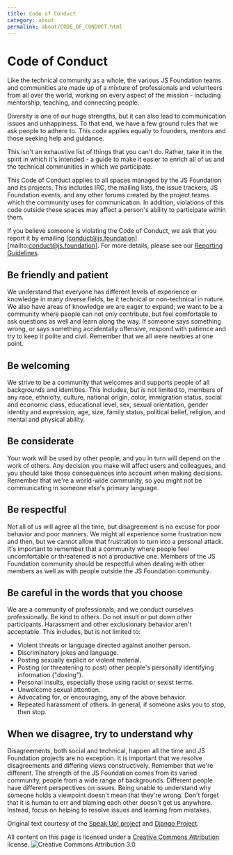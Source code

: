 ```yaml
---
title: Code of Conduct
category: about
permalink: about/CODE_OF_CONDUCT.html
---
```

# Code of Conduct

Like the technical community as a whole, the various JS Foundation teams and
communities are made up of a mixture of professionals and volunteers from all
over the world, working on every aspect of the mission - including mentorship,
teaching, and connecting people.

Diversity is one of our huge strengths, but it can also lead to communication
issues and unhappiness. To that end, we have a few ground rules that we ask
people to adhere to. This code applies equally to founders, mentors and those
seeking help and guidance.

This isn't an exhaustive list of things that you can't do. Rather, take it in
the spirit in which it's intended - a guide to make it easier to enrich all of
us and the technical communities in which we participate.

This Code of Conduct applies to all spaces managed by the JS Foundation and its
projects. This includes IRC, the mailing lists, the issue trackers, JS
Foundation events, and any other forums created by the project teams which the
community uses for communication. In addition, violations of this code outside
these spaces may affect a person's ability to participate within them.

If you believe someone is violating the Code of Conduct, we ask that you report
it by emailing [conduct@js.foundation][mailto:conduct@js.foundation]. For more
details, please see our [Reporting Guidelines](https://js.foundation/community/code-of-conduct/reporting).

## Be friendly and patient

We understand that everyone has different levels of experience or knowledge in
many diverse fields, be it technical or non-technical in nature. We also have
areas of knowledge we are eager to expand; we want to be a community where
people can not only contribute, but feel comfortable to ask questions as well
and learn along the way. If someone says something wrong, or says something
accidentally offensive, respond with patience and try to keep it polite and
civil. Remember that we all were newbies at one point.

## Be welcoming

We strive to be a community that welcomes and supports people of all
backgrounds and identities. This includes, but is not limited to, members of any
race, ethnicity, culture, national origin, color, immigration status, social and
economic class, educational level, sex, sexual orientation, gender identity and
expression, age, size, family status, political belief, religion, and mental
and physical ability.

## Be considerate

Your work will be used by other people, and you in turn will depend on the work
of others. Any decision you make will affect users and colleagues, and you
should take those consequences into account when making decisions. Remember
that we're a world-wide community, so you might not be communicating in someone
else's primary language.

## Be respectful

Not all of us will agree all the time, but disagreement is no excuse for poor
behavior and poor manners. We might all experience some frustration now and
then, but we cannot allow that frustration to turn into a personal attack. It's
 important to remember that a community where people feel uncomfortable or
 threatened is not a productive one. Members of the JS Foundation community
 should be respectful when dealing with other members as well as with people
 outside the JS Foundation community.

## Be careful in the words that you choose

We are a community of professionals, and we conduct ourselves professionally.
Be kind to others. Do not insult or put down other participants. Harassment and
other exclusionary behavior aren't acceptable. This includes, but is not
limited to:

* Violent threats or language directed against another person.
* Discriminatory jokes and language.
* Posting sexually explicit or violent material.
* Posting (or threatening to post) other people's personally identifying
  information ("doxing").
* Personal insults, especially those using racist or sexist terms.
* Unwelcome sexual attention.
* Advocating for, or encouraging, any of the above behavior.
* Repeated harassment of others. In general, if someone asks you to stop, then
  stop.

## When we disagree, try to understand why

Disagreements, both social and technical, happen all the time and JS Foundation
projects are no exception. It is important that we resolve disagreements and
differing views constructively. Remember that we're different. The strength of
the JS Foundation comes from its varied community, people from a wide range of
backgrounds. Different people have different perspectives on issues. Being
unable to understand why someone holds a viewpoint doesn't mean that they're
wrong. Don't forget that it is human to err and blaming each other doesn't get
us anywhere. Instead, focus on helping to resolve issues and learning from
mistakes.

Original text courtesy of the [Speak Up! project](https://web.archive.org/web/20141205224353/http://speakup.io:80/coc.html)
and [Django Project](https://www.djangoproject.com/conduct/).

All content on this page is licensed under a [Creative Commons Attribution](https://creativecommons.org/licenses/by/3.0/)
license. ![Creative Commons Attribution 3.0](https://licensebuttons.net/l/by/3.0/88x31.png)
